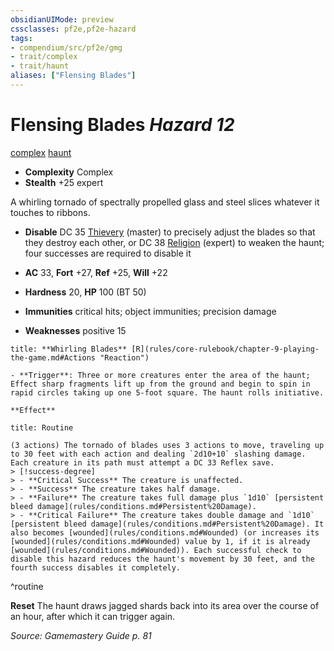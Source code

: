 ```yaml
---
obsidianUIMode: preview
cssclasses: pf2e,pf2e-hazard
tags:
- compendium/src/pf2e/gmg
- trait/complex
- trait/haunt
aliases: ["Flensing Blades"]
---
```

# Flensing Blades *Hazard 12*  
[complex](rules/traits/complex.md "Complex Hazard Trait")  [haunt](rules/traits/haunt.md "Haunt Hazard Trait")  

- **Complexity** Complex
- **Stealth** +25 expert  

A whirling tornado of spectrally propelled glass and steel slices whatever it touches to ribbons.

- **Disable** DC 35 [Thievery](compendium/skills.md#Thievery) (master) to precisely adjust the blades so that they destroy each other, or DC 38 [Religion](compendium/skills.md#Religion) (expert) to weaken the haunt; four successes are required to disable it  

- **AC** 33, **Fort** +27, **Ref** +25, **Will** +22
- **Hardness** 20, **HP** 100 (BT 50)
- **Immunities** critical hits; object immunities; precision damage
- **Weaknesses** positive 15

```ad-embed-ability
title: **Whirling Blades** [R](rules/core-rulebook/chapter-9-playing-the-game.md#Actions "Reaction")

- **Trigger**: Three or more creatures enter the area of the haunt; Effect sharp fragments lift up from the ground and begin to spin in rapid circles taking up one 5-foot square. The haunt rolls initiative.

**Effect**
```

```ad-pf2-summary
title: Routine

(3 actions) The tornado of blades uses 3 actions to move, traveling up to 30 feet with each action and dealing `2d10+10` slashing damage. Each creature in its path must attempt a DC 33 Reflex save.
> [!success-degree] 
> - **Critical Success** The creature is unaffected.
> - **Success** The creature takes half damage.
> - **Failure** The creature takes full damage plus `1d10` [persistent bleed damage](rules/conditions.md#Persistent%20Damage).
> - **Critical Failure** The creature takes double damage and `1d10` [persistent bleed damage](rules/conditions.md#Persistent%20Damage). It also becomes [wounded](rules/conditions.md#Wounded) (or increases its [wounded](rules/conditions.md#Wounded) value by 1, if it is already [wounded](rules/conditions.md#Wounded)). Each successful check to disable this hazard reduces the haunt's movement by 30 feet, and the fourth success disables it completely.
```
^routine

**Reset** The haunt draws jagged shards back into its area over the course of an hour, after which it can trigger again.  

*Source: Gamemastery Guide p. 81*